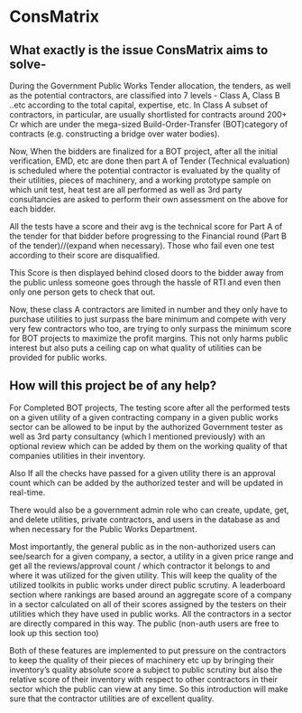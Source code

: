 # ConsMatrix

## What exactly is the issue ConsMatrix aims to solve- 
During the Government Public Works Tender allocation, the tenders, as well as the potential contractors, are classified into 7 levels - Class A, Class B ..etc according to the total capital, expertise, etc. In Class A subset of contractors, in particular, are usually shortlisted for contracts around 200+ Cr which are under the mega-sized Build-Order-Transfer (BOT)category of contracts (e.g. constructing a bridge over water bodies).

Now, When the bidders are finalized for a BOT project, after all the initial verification, EMD, etc are done then part A of Tender (Technical evaluation) is scheduled where the potential contractor is evaluated by the quality of their utilities, pieces of machinery, and a working prototype sample on which unit test, heat test are all performed as well as 3rd party consultancies are asked to perform their own assessment on the above for each bidder.

All the tests have a score and their avg is the technical score for Part A of the tender for that bidder before progressing to the Financial round (Part B of the tender)//(expand when necessary). Those who fail even one test according to their score are disqualified. 

This Score is then displayed behind closed doors to the bidder away from the public unless someone goes through the hassle of RTI and even then only one person gets to check that out. 

Now, these class A contractors are limited in number and they only have to purchase utilities to just surpass the bare minimum and compete with very very few contractors who too, are trying to only surpass the minimum score for BOT projects to maximize the profit margins. This not only harms public interest but also puts a ceiling cap on what quality of utilities can be provided for public works.

## How will this project be of any help?

For Completed BOT projects, The testing score after all the performed tests on a given utility of a given contracting company in a given public works sector can be allowed to be input by the authorized Government tester as well as 3rd party consultancy (which I mentioned previously) with an optional review which can be added by them on the working quality of that companies utilities in their inventory. 

Also If all the checks have passed for a given utility there is an approval count which can be added by the authorized tester and will be updated in real-time.

There would also be a government admin role who can create, update, get, and delete utilities, private contractors, and users in the database as and when necessary for the Public Works Department. 


Most importantly, the general public as in the non-authorized users can see/search for a given company, a sector, a utility in a given price range and get all the reviews/approval count / which contractor it belongs to and where it was utilized for the given utility. This will keep the quality of the utilized toolkits in public works under direct public scrutiny. 
A leaderboard section where rankings are based around an aggregate score of a company in a sector calculated on all of their scores assigned by the testers on their utilities which they have used in public works. All the contractors in a sector are directly compared in this way. The public (non-auth users are free to look up this section too)


Both of these features are implemented to put pressure on the contractors to keep the quality of their pieces of machinery etc up by bringing their inventory’s quality absolute score a subject to public scrutiny but also the relative score of their inventory with respect to other contractors in their sector which the public can view at any time. So this introduction will make sure that the contractor utilities are of excellent quality. 
